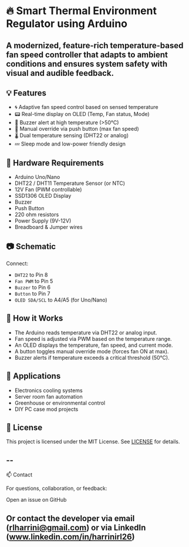 # 🔥 Smart Thermal Environment Regulator using Arduino

A modernized, feature-rich temperature-based fan speed controller that adapts to ambient conditions and ensures system safety with visual and audible feedback.
--
## 💡 Features

- 🌀 Adaptive fan speed control based on sensed temperature
- 📟 Real-time display on OLED (Temp, Fan status, Mode)
- 🔔 Buzzer alert at high temperature (>50°C)
- 🔘 Manual override via push button (max fan speed)
- 🌡️ Dual temperature sensing (DHT22 or analog)
- 💤 Sleep mode and low-power friendly design

## 🔧 Hardware Requirements

- Arduino Uno/Nano
- DHT22 / DHT11 Temperature Sensor (or NTC)
- 12V Fan (PWM controllable)
- SSD1306 OLED Display
- Buzzer
- Push Button
- 220 ohm resistors
- Power Supply (9V-12V)
- Breadboard & Jumper wires


## 📷 Schematic

Connect:
- `DHT22` to Pin 8
- `Fan PWM` to Pin 5
- `Buzzer` to Pin 6
- `Button` to Pin 7
- `OLED SDA/SCL` to A4/A5 (for Uno/Nano)

## 🚀 How it Works

- The Arduino reads temperature via DHT22 or analog input.
- Fan speed is adjusted via PWM based on the temperature range.
- An OLED displays the temperature, fan speed, and current mode.
- A button toggles manual override mode (forces fan ON at max).
- Buzzer alerts if temperature exceeds a critical threshold (50°C).

## 🧪 Applications

- Electronics cooling systems
- Server room fan automation
- Greenhouse or environmental control
- DIY PC case mod projects

## 📝 License

This project is licensed under the MIT License. See [LICENSE](LICENSE) for details.

--
---

📫 Contact

For questions, collaboration, or feedback:

Open an issue on GitHub

Or contact the developer via email (rlharrini@gmail.com) or via LinkedIn (www.linkedin.com/in/harrinirl26)
---


